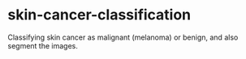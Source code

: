 # skin-cancer-classification
Classifying skin cancer as malignant (melanoma) or benign, and also segment the images.
